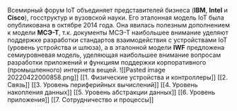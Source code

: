 Всемирный форум IoT объединяет представителей бизнеса (**IBM**, **Intel** и **Cisco**), госструктур и вузовской науки. Его эталонная модель IoT была опубликована в октябре 2014 года. Она явилась полезным дополнением к модели **МСЭ-Т**, т.к. документы МСЭ-Т наибольшее внимание уделяют поддержке разработки стандартов взаимодействия с устройствами IoT (уровень устройства и шлюза), а в эталонной модели **IWF** предложена семиуровневая модель, уделяющая наибольшее внимание вопросам разработки приложений и функциям поддержки корпоративного (промышленного) интернета вещей.
![[Pasted image 20220422000858.png]]
[[1. Физические устройства и контроллеры]]
[[2. Связь]]
[[3. Уровень периферийных вычислений]]
[[4. Уровень накопления данных]]
[[5. Уровень абстракции данных]]
[[6. Уровень приложения]]
[[7. Сотрудничество и процессы]]